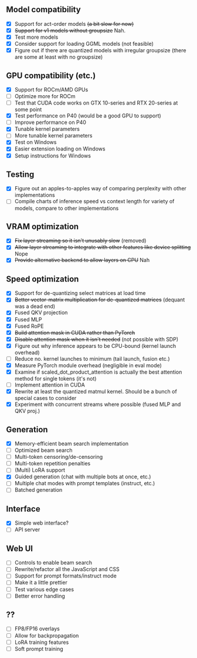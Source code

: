 ## Model compatibility

- [x] Support for act-order models ~~(a bit slow for now)~~
- [x] ~~Support for v1 models without groupsize~~ Nah.
- [x] Test more models
- [x] Consider support for loading GGML models (not feasible)
- [x] Figure out if there are quantized models with irregular groupsize (there are some at least with no groupsize)

## GPU compatibility (etc.)

- [x] Support for ROCm/AMD GPUs
- [ ] Optimize more for ROCm
- [ ] Test that CUDA code works on GTX 10-series and RTX 20-series at some point
- [x] Test performance on P40 (would be a good GPU to support)
- [ ] Improve performance on P40
- [x] Tunable kernel parameters
- [ ] More tunable kernel parameters
- [x] Test on Windows
- [x] Easier extension loading on Windows
- [x] Setup instructions for Windows

## Testing

- [x] Figure out an apples-to-apples way of comparing perplexity with other implementations
- [ ] Compile charts of inference speed vs context length for variety of models, compare to other implementations

## VRAM optimization

- [x] ~~Fix layer streaming so it isn't unusably slow~~ (removed)
- [x] ~~Allow layer streaming to integrate with other features like device splitting~~ Nope
- [x] ~~Provide alternative backend to allow layers on CPU~~ Nah

## Speed optimization

- [x] Support for de-quantizing select matrices at load time
- [x] ~~Better vector-matrix multiplication for de-quantized matrices~~ (dequant was a dead end)
- [x] Fused QKV projection
- [x] Fused MLP
- [x] Fused RoPE
- [x] ~~Build attention mask in CUDA rather than PyTorch~~
- [x] ~~Disable attention mask when it isn't needed~~ (not possible with SDP)
- [x] Figure out why inference appears to be CPU-bound (kernel launch overhead)
- [ ] Reduce no. kernel launches to minimum (tail launch, fusion etc.)
- [x] Measure PyTorch module overhead (negligible in eval mode)
- [x] Examine if scaled_dot_product_attention is actually the best attention method for single tokens (it's not)
- [ ] Implement attention in CUDA
- [x] Rewrite at least the quantized matmul kernel. Should be a bunch of special cases to consider
- [x] Experiment with concurrent streams where possible (fused MLP and QKV proj.)

## Generation

- [x] Memory-efficient beam search implementation
- [ ] Optimized beam search
- [ ] Multi-token censoring/de-censoring
- [ ] Multi-token repetition penalties
- [ ] (Multi) LoRA support
- [x] Guided generation (chat with multiple bots at once, etc.)
- [ ] Multiple chat modes with prompt templates (instruct, etc.)
- [ ] Batched generation

## Interface

- [x] Simple web interface?
- [ ] API server

## Web UI

- [ ] Controls to enable beam search
- [ ] Rewrite/refactor all the JavaScript and CSS
- [ ] Support for prompt formats/instruct mode
- [ ] Make it a little prettier
- [ ] Test various edge cases
- [ ] Better error handling

## ??

- [ ] FP8/FP16 overlays
- [ ] Allow for backpropagation
- [ ] LoRA training features
- [ ] Soft prompt training
